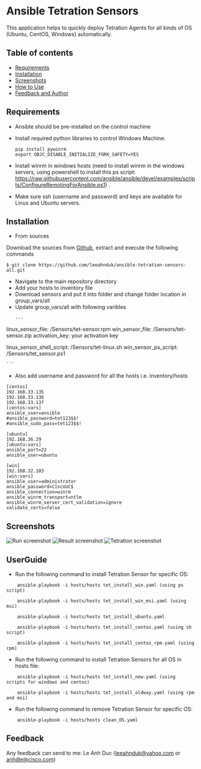 # Ansible Tetration Sensors
This application helps to quickly deploy Tetration Agents for all kinds of OS (Ubuntu, CentOS, Windows) automatically. 

## Table of contents
* [Requirements](#Requirements)
* [Installation](#Installation)
* [Screenshots](#screenshots)
* [How to Use](#UserGuide)
* [Feedback and Author](#Feedback)

## Requirements

* Ansible should be pre-installed on the control machine
* Install required python libraries to control Windows Machine.
	```
	pip install pywinrm
	export OBJC_DISABLE_INITIALIZE_FORK_SAFETY=YES
	```

* Install winrm in windows hosts (need to install winrm in the windows servers, using powershell to install this ps script: https://raw.githubusercontent.com/ansible/ansible/devel/examples/scripts/ConfigureRemotingForAnsible.ps1) . 

* Make sure ssh (username and password) and keys are available for Linux and Ubuntu servers.

## Installation

* From sources

Download the sources from [Github](https://github.com/leeahnduk/ansible-tetration-sensors-all.git), extract and execute the following commands

```
$ git clone https://github.com/leeahnduk/ansible-tetration-sensors-all.git

```
* Navigate to the main repository directory
* Add your hosts to inventory file
* Download sensors and put it into folder and change folder location in group_vars/all
* Update group_vars/all with following varibles
    ```
    ---
linux_sensor_file: /Sensors/tet-sensor.rpm
win_sensor_file: /Sensors/tet-sensor.zip
activation_key: your activation key

linux_sensor_shell_script: /Sensors/tet-linux.sh
win_sensor_ps_script: /Sensors/tet_sensor.ps1

    ```
* Also add username and password for all the hosts i.e. inventory/hosts
```
[centos]
192.168.33.135
192.168.33.136
192.168.33.137
[centos:vars]
ansible_user=ansible
#ansible_password=tet123$$!
#ansible_sudo_pass=tet123$$!

[ubuntu]
192.168.36.29
[ubuntu:vars]
ansible_port=22 
ansible_user=ubuntu

[win]
192.168.32.103
[win:vars]
ansible_user=administrator
ansible_password=C1scoUC$
ansible_connection=winrm
ansible_winrm_transport=ntlm
ansible_winrm_server_cert_validation=ignore
validate_certs=false
```

## Screenshots
![Run screenshot](https://github.com/leeahnduk/ansible-tetration-sensors-all/blob/master/Ansible.jpg)
![Result screenshot](https://github.com/leeahnduk/ansible-tetration-sensors-all/blob/master/clean.jpg)
![Tetration screenshot](https://github.com/leeahnduk/ansible-tetration-sensors-all/blob/master/result.jpg)


## UserGuide

* Run the following command to install Tetration Sensor for specific OS:
```
	ansible-playbook -i hosts/hosts tet_install_win.yaml (using ps script)

	ansible-playbook -i hosts/hosts tet_install_win_msi.yaml (using msi)

	ansible-playbook -i hosts/hosts tet_install_ubuntu.yaml

	ansible-playbook -i hosts/hosts tet_install_centos.yaml (using sh script)

	ansible-playbook -i hosts/hosts tet_install_centos_rpm.yaml (using rpm)
```

* Run the following command to install Tetration Sensors for all OS in hosts file:
```
	ansible-playbook -i hosts/hosts tet_install_new.yaml (using scripts for windows and centos)

	ansible-playbook -i hosts/hosts tet_install_oldway.yaml (using rpm and msi)
```

* Run the following command to remove Tetration Sensor for specific OS: 
```
	ansible-playbook -i hosts/hosts clean_OS.yaml
```

## Feedback
Any feedback can send to me: Le Anh Duc (leeahnduk@yahoo.com or anhdle@cisco.com)
